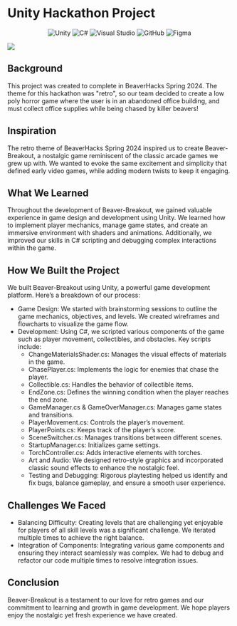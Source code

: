 <h1>Unity Hackathon Project</h1>

<div align="center">
  
  ![Unity](https://img.shields.io/badge/unity-%23000000.svg?style=for-the-badge&logo=unity&logoColor=white)
  ![C#](https://img.shields.io/badge/c%23-%23239120.svg?style=for-the-badge&logo=csharp&logoColor=white)
  ![Visual Studio](https://img.shields.io/badge/Visual%20Studio-5C2D91.svg?style=for-the-badge&logo=visual-studio&logoColor=white)
  ![GitHub](https://img.shields.io/badge/github-%23121011.svg?style=for-the-badge&logo=github&logoColor=white)
  ![Figma](https://img.shields.io/badge/figma-%23F24E1E.svg?style=for-the-badge&logo=figma&logoColor=white)
  
</div>

<img src="https://d112y698adiu2z.cloudfront.net/photos/production/software_photos/002/908/207/datas/gallery.jpg"/>

<h2>Background</h2>
This project was created to complete in BeaverHacks Spring 2024. The theme for this hackathon was "retro", so our team decided to create a low poly horror game where the user is in an abandoned office building, and must collect office supplies while being chased by killer beavers!

<h2>Inspiration</h2>
The retro theme of BeaverHacks Spring 2024 inspired us to create Beaver-Breakout, a nostalgic game reminiscent of the classic arcade games we grew up with. We wanted to evoke the same excitement and simplicity that defined early video games, while adding modern twists to keep it engaging.

<h2>What We Learned</h2>
Throughout the development of Beaver-Breakout, we gained valuable experience in game design and development using Unity. We learned how to implement player mechanics, manage game states, and create an immersive environment with shaders and animations. Additionally, we improved our skills in C# scripting and debugging complex interactions within the game.

<h2>How We Built the Project</h2>
We built Beaver-Breakout using Unity, a powerful game development platform. Here’s a breakdown of our process:

- Game Design: We started with brainstorming sessions to outline the game mechanics, objectives, and levels. We created wireframes and flowcharts to visualize the game flow.
- Development: Using C#, we scripted various components of the game such as player movement, collectibles, and obstacles. Key scripts include:
  - ChangeMaterialsShader.cs: Manages the visual effects of materials in the game.
  - ChasePlayer.cs: Implements the logic for enemies that chase the player.
  - Collectible.cs: Handles the behavior of collectible items.
  - EndZone.cs: Defines the winning condition when the player reaches the end zone.
  - GameManager.cs & GameOverManager.cs: Manages game states and transitions.
  - PlayerMovement.cs: Controls the player’s movement.
  - PlayerPoints.cs: Keeps track of the player’s score.
  - SceneSwitcher.cs: Manages transitions between different scenes.
  - StartupManager.cs: Initializes game settings.
  - TorchController.cs: Adds interactive elements with torches.
  - Art and Audio: We designed retro-style graphics and incorporated classic sound effects to enhance the nostalgic feel.
  - Testing and Debugging: Rigorous playtesting helped us identify and fix bugs, balance gameplay, and ensure a smooth user experience.

<h2>Challenges We Faced</h2>

- Balancing Difficulty: Creating levels that are challenging yet enjoyable for players of all skill levels was a significant challenge. We iterated multiple times to achieve the right balance.
- Integration of Components: Integrating various game components and ensuring they interact seamlessly was complex. We had to debug and refactor our code multiple times to resolve integration issues.

<h2>Conclusion</h2>
Beaver-Breakout is a testament to our love for retro games and our commitment to learning and growth in game development. We hope players enjoy the nostalgic yet fresh experience we have created.

